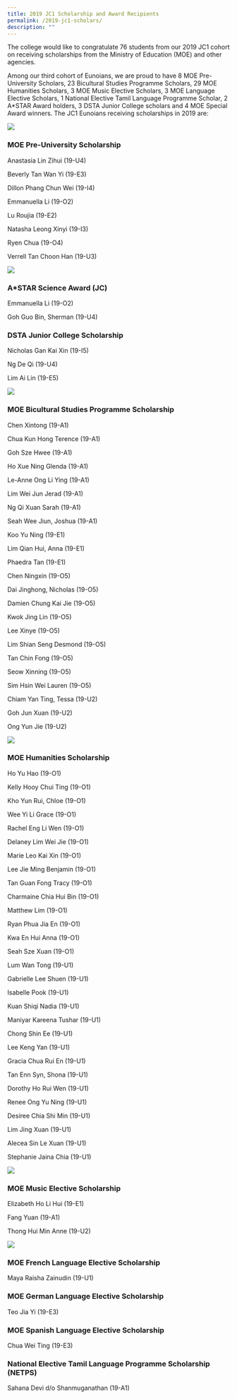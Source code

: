 ```yaml
---
title: 2019 JC1 Scholarship and Award Recipients
permalink: /2019-jc1-scholars/
description: ""
---
```



The college would like to congratulate 76 students from our 2019 JC1 cohort on receiving scholarships from the Ministry of Education (MOE) and other agencies.

Among our third cohort of Eunoians, we are proud to have 8 MOE Pre-University Scholars, 23 Bicultural Studies Programme Scholars, 29 MOE Humanities Scholars, 3 MOE Music Elective Scholars, 3 MOE Language Elective Scholars, 1 National Elective Tamil Language Programme Scholar, 2 A\*STAR Award holders, 3 DSTA Junior College scholars and 4 MOE Special Award winners. The JC1 Eunoians receiving scholarships in 2019 are:

![](/images/2019-Scholars-MPU.jpg)

### MOE Pre-University Scholarship

Anastasia Lin Zihui (19-U4)

Beverly Tan Wan Yi (19-E3)

Dillon Phang Chun Wei (19-I4)

Emmanuella Li (19-O2)

Lu Roujia (19-E2)

Natasha Leong Xinyi (19-I3)

Ryen Chua (19-O4)

Verrell Tan Choon Han (19-U3)

![](/images/2019-Scholars-Ext.jpg)

### A\*STAR Science Award (JC)

Emmanuella Li (19-O2)

Goh Guo Bin, Sherman (19-U4)

### DSTA Junior College Scholarship

Nicholas Gan Kai Xin (19-I5)

Ng De Qi (19-U4)

Lim Ai Lin (19-E5)

![](/images/2019-Scholars-BSP.jpg)

### MOE Bicultural Studies Programme Scholarship

Chen Xintong (19-A1)

Chua Kun Hong Terence (19-A1)

Goh Sze Hwee (19-A1)

Ho Xue Ning Glenda (19-A1)

Le-Anne Ong Li Ying (19-A1)

Lim Wei Jun Jerad (19-A1)

Ng Qi Xuan Sarah (19-A1)

Seah Wee Jiun, Joshua (19-A1)

Koo Yu Ning (19-E1)

Lim Qian Hui, Anna (19-E1)

Phaedra Tan (19-E1)

Chen Ningxin (19-O5)

Dai Jinghong, Nicholas (19-O5)

Damien Chung Kai Jie (19-O5)

Kwok Jing Lin (19-O5)

Lee Xinye (19-O5)

Lim Shian Seng Desmond (19-O5)

Tan Chin Fong (19-O5)

Seow Xinning (19-O5)

Sim Hsin Wei Lauren (19-O5)

Chiam Yan Ting, Tessa (19-U2)

Goh Jun Xuan (19-U2)

Ong Yun Jie (19-U2)

![](/images/2019-Scholars-HSP.jpeg)

### MOE Humanities Scholarship

Ho Yu Hao (19-O1)

Kelly Hooy Chui Ting (19-O1)

Kho Yun Rui, Chloe (19-O1)

Wee Yi Li Grace (19-O1)

Rachel Eng Li Wen (19-O1)

Delaney Lim Wei Jie (19-O1)

Marie Leo Kai Xin (19-O1)

Lee Jie Ming Benjamin (19-O1)

Tan Guan Fong Tracy (19-O1)

Charmaine Chia Hui Bin (19-O1)

Matthew Lim (19-O1)

Ryan Phua Jia En (19-O1)

Kwa En Hui Anna (19-O1)

Seah Sze Xuan (19-O1)

Lum Wan Tong (19-U1)

Gabrielle Lee Shuen (19-U1)

Isabelle Pook (19-U1)

Kuan Shiqi Nadia (19-U1)

Maniyar Kareena Tushar (19-U1)

Chong Shin Ee (19-U1)

Lee Keng Yan (19-U1)

Gracia Chua Rui En (19-U1)

Tan Enn Syn, Shona (19-U1)

Dorothy Ho Rui Wen (19-U1)

Renee Ong Yu Ning (19-U1)

Desiree Chia Shi Min (19-U1)

Lim Jing Xuan (19-U1)

Alecea Sin Le Xuan (19-U1)

Stephanie Jaina Chia (19-U1)

![](/images/2019-Scholars-MEP.jpg)

### MOE Music Elective Scholarship

Elizabeth Ho Li Hui (19-E1)

Fang Yuan (19-A1)

Thong Hui Min Anne (19-U2)

![](/images/2019-Scholars-LEP.jpg)

### MOE French Language Elective Scholarship

Maya Raisha Zainudin (19-U1)

### MOE German Language Elective Scholarship


Teo Jia Yi (19-E3)

### MOE Spanish Language Elective Scholarship

Chua Wei Ting (19-E3)

### National Elective Tamil Language Programme Scholarship (NETPS)

Sahana Devi d/o Shanmuganathan (19-A1)